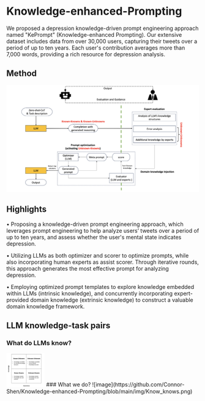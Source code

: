 # Knowledge-enhanced-Prompting
We proposed a depression knowledge-driven prompt engineering approach named "KePrompt" (Knowledge-enhanced Prompting). Our extensive dataset includes data from over 30,000 users, capturing their tweets over a period of up to ten years. Each user's contribution averages more than 7,000 words, providing a rich resource for depression analysis. 

## Method
![image](https://github.com/Connor-Shen/Knowledge-enhanced-Prompting/blob/main/img/experiment_structure.png)


## Highlights
• Proposing a knowledge-driven prompt engineering approach, which leverages prompt engineering to help analyze users’ tweets over a period of up to ten years, and assess whether the user's mental state indicates depression.

• Utilizing LLMs as both optimizer and scorer to optimize prompts, while also incorporating human experts as assist scorer. Through iterative rounds, this approach generates the most effective prompt for analyzing depression. 

• Employing optimized prompt templates to explore knowledge embedded within LLMs (intrinsic knowledge), and concurrently incorporating expert-provided domain knowledge (extrinsic knowledge) to construct a valuable domain knowledge framework.


## LLM knowledge-task pairs
### What do LLMs know?
<img src="https://github.com/Connor-Shen/Knowledge-enhanced-Prompting/blob/main/img/LLM_knowledge.png" width="100px">
### What we do?
![image](https://github.com/Connor-Shen/Knowledge-enhanced-Prompting/blob/main/img/Know_knows.png)
